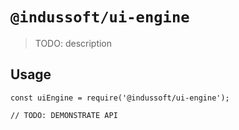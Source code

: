 # `@indussoft/ui-engine`

> TODO: description

## Usage

```
const uiEngine = require('@indussoft/ui-engine');

// TODO: DEMONSTRATE API
```
